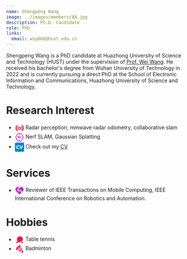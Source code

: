 ```yaml
---
name: Shengpeng Wang
image: ../images/members/8A.jpg
description: Ph.D. Candidate
role: PhD
links:
  email: wsp666@hust.edu.cn
---
```


Shengpeng Wang is a PhD candidate at Huazhong University of Science and Technology (HUST) under the supervision of [Prof. Wei Wang](https://eic.hust.edu.cn/professor/wangwei/index.html). He received his bachelor's degree from Wuhan University of Technology in 2022 and is currently pursuing a direct PhD at the School of Electronic Information and Communications, Huazhong University of Science and Technology.

Research Interest
======
- <svg xmlns="http://www.w3.org/2000/svg" width="25" height="25" viewBox="0 0 48 48" style="vertical-align: middle;"><defs><mask id="IconifyId191e5f597c22fea692"><g fill="none" stroke="#fff"><path stroke-linecap="round" stroke-width="4" d="M10.858 9.858A19.94 19.94 0 0 0 5 24a19.94 19.94 0 0 0 5.858 14.142m28.284 0A19.94 19.94 0 0 0 45 24a19.94 19.94 0 0 0-5.858-14.142M34.9 33.9A13.96 13.96 0 0 0 39 24a13.96 13.96 0 0 0-4.1-9.9m-19.8 0A13.96 13.96 0 0 0 11 24a13.96 13.96 0 0 0 4.1 9.9"/><path fill="#555" stroke-linejoin="round" stroke-width="3.5" d="M28.182 20C30.29 20 32 21.612 32 23.6c0 2.588-2.546 4.8-3.818 6Q26.908 30.8 25 32q-1.909-1.2-3.182-2.4C20.545 28.4 18 26.188 18 23.6c0-1.988 1.71-3.6 3.818-3.6c1.328 0 2.498.64 3.182 1.61c.684-.97 1.854-1.61 3.182-1.61Z"/></g></mask></defs><path fill="#e11d48" d="M0 0h48v48H0z" mask="url(#IconifyId191e5f597c22fea692)"/></svg> Radar perception, mmwave radar odometry, collaborative slam
- <svg xmlns="http://www.w3.org/2000/svg" width="25" height="25" viewBox="0 0 24 24" style="vertical-align: middle;"><g fill="none" stroke="#c026d3" stroke-linecap="round" stroke-linejoin="round" stroke-width="1.5" color="#346cfc"><path d="M4 16.5a3 3 0 0 0 3 3a2.5 2.5 0 0 0 5 0a2.5 2.5 0 1 0 5 0a3 3 0 0 0 2.567-4.553a3.001 3.001 0 0 0 0-5.893A3 3 0 0 0 17 4.5a2.5 2.5 0 1 0-5 0a2.5 2.5 0 0 0-5 0a3 3 0 0 0-2.567 4.553a3.001 3.001 0 0 0 0 5.893A3 3 0 0 0 4 16.5"/><path d="m7.5 14.5l1.842-5.526a.694.694 0 0 1 1.316 0L12.5 14.5m3-6v6m-7-2h3"/></g></svg> Nerf SLAM, Gaussian Splatting
- <svg xmlns="http://www.w3.org/2000/svg" width="25" height="28.571428571428573" viewBox="0 0 448 512" style="vertical-align: middle;"><path fill="#0284c7" d="M48 32C21.5 32 0 53.5 0 80v352c0 26.5 21.5 48 48 48h352c26.5 0 48-21.5 48-48V80c0-26.5-21.5-48-48-48zm98.88 133.234c19.636 0 37.082 6.789 49.929 16.971c11.88 9.452 17.444 18.907 22.298 27.393l-33.923 16.949c-2.427-5.565-5.347-11.387-12.846-17.682c-8.248-6.552-16.478-8.484-23.524-8.484c-27.626 0-42.17 25.693-42.17 54.287c0 37.573 19.161 56.22 42.17 56.22c22.3 0 31.278-15.51 37.08-25.435L219.6 302.66c-6.315 9.926-12.374 19.635-25.95 29.069c-7.262 5.09-23.977 15.037-47.736 15.037C100.586 346.766 64 313.81 64 255.87c0-50.636 34.415-90.637 82.88-90.637m75.483 5.328h45.565L303.31 292.24l35.125-121.678H384l-59.379 171.112H281.01z"/></svg> Check out my [CV](https://wsp666.github.io/about)



      
Services
======
- <svg xmlns="http://www.w3.org/2000/svg" width="25" height="25" viewBox="0 0 24 24" style="vertical-align: middle;"><path fill="#c026d3" d="M14.121 10.48a1 1 0 0 0-1.414 0l-.707.706a2 2 0 0 1-2.828-2.828l5.63-5.632a6.5 6.5 0 0 1 6.377 10.568l-2.108 2.135zM3.161 4.468a6.5 6.5 0 0 1 8.009-.938L7.757 6.944a4 4 0 0 0 5.513 5.794l.144-.137l4.243 4.242l-4.243 4.243a2 2 0 0 1-2.828 0L3.16 13.66a6.5 6.5 0 0 1 0-9.192"/></svg> Reviewer of IEEE Transactions on Mobile Computing, IEEE International Conference on Robotics and Automation.

Hobbies
======
- <svg xmlns="http://www.w3.org/2000/svg" width="25" height="25" viewBox="0 0 32 32" style="vertical-align: middle;"><path fill="#e11d48" d="M25 22a3 3 0 1 1 0 6a3 3 0 0 1 0-6m1.348-1.792A5 5 0 0 0 25 20c-2.756 0-5 2.243-5 5c-2.366.52-5.126.072-7.326-1.046a1.49 1.49 0 0 0-1.73.275l-3.492 3.478a1 1 0 0 1-1.415 0l-1.744-1.738a1 1 0 0 1 0-1.412l3.492-3.481c.447-.447.578-1.134.287-1.695a10.51 10.51 0 0 1 3.292-13.4c3.728-2.672 8.609-2.636 12.305.08c4.68 3.438 5.557 9.64 2.678 14.147"/></svg> Table tennis
- <svg xmlns="http://www.w3.org/2000/svg" width="25" height="25" viewBox="0 0 24 24" style="vertical-align: middle;"><path fill="#e11d48" d="M12.3 2c-.97.03-1.72.84-1.69 1.8c.01.24.06.47.16.7l.29.64c.04.13-.03.27-.17.31c-.09.05-.19 0-.26-.08l-.42-.55c-.33-.42-.83-.68-1.36-.69c-.97-.02-1.77.75-1.79 1.71c-.01.42.13.82.39 1.16l.42.5h.01c.08.13.05.29-.06.37c-.09.07-.21.07-.29 0L7 7.45c-.34-.26-.75-.4-1.16-.39c-.96.02-1.73.82-1.71 1.79c.01.53.27 1.03.69 1.36l.57.44c.11.1.11.26-.01.35a.23.23 0 0 1-.26.05h-.01l-.61-.28c-.23-.09-.46-.15-.7-.16c-.96-.03-1.77.73-1.8 1.7c0 .72.4 1.38 1.06 1.66l11.39 5.07l4.59-4.59l-5.07-11.39C13.69 2.39 13 1.97 12.3 2m.83 4.1c.42-.01.8.23.96.61l3.05 6.84l-3.95-3.94l-.93-2.11c-.3-.63.16-1.38.87-1.4M9.85 8.85c.27 0 .52.1.71.3l4.81 4.81c.4.38.41 1.01.03 1.41c-.4.4-1.02.41-1.44 0l-4.81-4.81a.987.987 0 0 1-.02-1.41c.19-.2.45-.3.72-.3m-2.72 3.32c.13 0 .27.04.37.09l2.13.94l3.94 3.94l-6.86-3.05c-1.02-.44-.68-1.95.42-1.92m13.15 3.87l-4.24 4.24l.85.85c.76.75 1.86 1.04 2.89.77a3.02 3.02 0 0 0 2.12-2.12c.27-1.03-.02-2.13-.77-2.89z"/></svg> Badminton